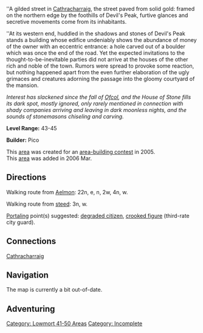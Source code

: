 ''A gilded street in [
Cathracharraig](:Category:Cathracharraig "wikilink"), the street paved
from solid gold: framed on the northern edge by the foothills of Devil's
Peak, furtive glances and secretive movements come from its inhabitants.

''At its western end, huddled in the shadows and stones of Devil's Peak
stands a building whose edifice undeniably shows the abundance of money
of the owner with an eccentric entrance: a hole carved out of a boulder
which was once the end of the road. Yet the expected invitations to the
thought-to-be-inevitable parties did not arrive at the houses of the
other rich and noble of the town. Rumors were spread to provoke some
reaction, but nothing happened apart from the even further elaboration
of the ugly grimaces and creatures adorning the passage into the gloomy
courtyard of the mansion.

*Interest has slackened since the fall of [
Ofcol](:Category:Ofcol "wikilink"), and the House of Stone fills its
dark spot, mostly ignored, only rarely mentioned in connection with
shady companies arriving and leaving in dark moonless nights, and the
sounds of stonemasons chiseling and carving.*

**Level Range:** 43-45

**Builder:** Pico

This [area](:Category:_Areas "wikilink") was created for an
[area-building contest](Area-Building_Contests "wikilink") in 2005.  
This [area](:Category:_Areas "wikilink") was added in 2006 Mar.  

## Directions

Walking route from [Aelmon](Aelmon "wikilink"): 22n, e, n, 2w, 4n, w.

Walking route from [steed](Cavalry_Steed "wikilink"): 3n, w.

[Portaling](Portal "wikilink") point(s) suggested: [degraded
citizen](Degraded_Citizen "wikilink"), [crooked
figure](Crooked_Figure "wikilink") (third-rate city guard).

## Connections

[Cathracharraig](Cathracharraig "wikilink")

## Navigation

The map is currently a bit out-of-date.

## Adventuring

[Category: Lowmort 41-50
Areas](Category:_Lowmort_41-50_Areas "wikilink") [Category:
Incomplete](Category:_Incomplete "wikilink")
